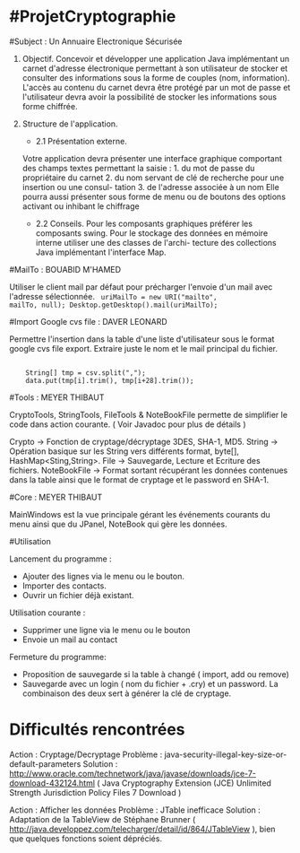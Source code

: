#ProjetCryptographie
===================

#Subject : Un Annuaire Electronique Sécurisée

1. Objectif.
Concevoir et développer une application Java implémentant un carnet
d'adresse électronique permettant à son utilisateur de stocker et consulter
des informations sous la forme de couples (nom, information). L'accès au
contenu du carnet devra être protégé par un mot de passe et l'utilisateur
devra avoir la possibilité de stocker les informations sous forme chiffrée.
2. Structure de l'application.
	* 2.1 Présentation externe.

	Votre application devra présenter une interface graphique comportant des
	champs textes permettant la saisie :
		1. du mot de passe du propriétaire du carnet
		2. du nom servant de clé de recherche pour une insertion ou une consul-
		tation
		3. de l'adresse associée à un nom
		Elle pourra aussi présenter sous forme de menu ou de boutons des options
		activant ou inhibant le chiffrage

	* 2.2 Conseils.
Pour les composants graphiques préférer les composants swing. Pour le
stockage des données en mémoire interne utiliser une des classes de l'archi-
tecture des collections Java implémentant l'interface Map.

#MailTo : BOUABID M'HAMED

Utiliser le client mail par défaut pour précharger l'envoie d'un mail avec l'adresse sélectionnée.
<code>
	uriMailTo = new URI("mailto", mailTo, null);
    	Desktop.getDesktop().mail(uriMailTo);
</code>	

#Import Google cvs file : DAVER LEONARD

Permettre l'insertion dans la table d'une liste d'utilisateur sous le format google cvs file export. Extraire juste le nom et le mail principal du fichier.

<code>
	String[] tmp = csv.split(",");
	data.put(tmp[i].trim(), tmp[i+28].trim());
</code>

#Tools : MEYER THIBAUT

CryptoTools, StringTools, FileTools & NoteBookFile permette de simplifier le code dans action courante. ( Voir Javadoc pour plus de détails )

Crypto -> Fonction de cryptage/décryptage 3DES,  SHA-1, MD5.
String -> Opération basique sur les String vers différents format, byte[], HashMap<Sting,String>.
File -> Sauvegarde, Lecture et Ecriture des fichiers.
NoteBookFile -> Format sortant récupérant les données contenues dans la table ainsi que le format de cryptage et le password en SHA-1.

#Core : MEYER THIBAUT

MainWindows est la vue principale gérant les événements courants du menu ainsi que du JPanel, NoteBook qui gère les données.

#Utilisation

Lancement du programme :
* Ajouter des lignes via le menu ou le bouton.
* Importer des contacts.
* Ouvrir un fichier déjà existant. 

Utilisation courante :
* Supprimer une ligne via le menu ou le bouton
* Envoie un mail au contact 

Fermeture du programme:
* Proposition de sauvegarde si la table à changé ( import, add ou remove)
* Sauvegarde avec un login ( nom du fichier + .cry) et un password. La combinaison des deux sert à générer la clé de cryptage.

# Difficultés rencontrées

Action : Cryptage/Decryptage
Problème : java-security-illegal-key-size-or-default-parameters
Solution : http://www.oracle.com/technetwork/java/javase/downloads/jce-7-download-432124.html ( Java Cryptography Extension (JCE) Unlimited Strength Jurisdiction Policy Files 7 Download )

Action : Afficher les données
Problème : JTable inefficace
Solution : Adaptation de la TableView de Stéphane Brunner ( http://java.developpez.com/telecharger/detail/id/864/JTableView ), bien que quelques fonctions soient dépréciés.
